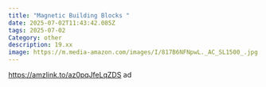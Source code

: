 ```yaml
---
title: "Magnetic Building Blocks "
date: 2025-07-02T11:43:42.085Z
tags: 2025-07-02
Category: other
description: 19.xx
image: https://m.media-amazon.com/images/I/817B6NFNpwL._AC_SL1500_.jpg
---
```

https://amzlink.to/az0pqJfeLqZDS ad